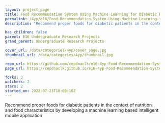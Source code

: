 ```yaml
---
layout: project_page
title: Food Recommendation System Using Machine Learning for Diabetic Patients
permalink: /4yp/e16/Food-Recommendation-System-Using-Machine-Learning-for-Diabetic-Patients/
description: "Recommend proper foods for diabetic patients in the context of nutrition and food characteristics by developing a machine learning based intelligent mobile application"

has_children: false
parent: E16 Undergraduate Research Projects
grand_parent: Undergraduate Research Projects

cover_url: /data/categories/4yp/cover_page.jpg
thumbnail_url: /data/categories/4yp/thumbnail.jpg

repo_url: https://github.com/cepdnaclk/e16-4yp-Food-Recommendation-System-Using-Machine-Learning-for-Diabetic-Patients
page_url: https://cepdnaclk.github.io/e16-4yp-Food-Recommendation-System-Using-Machine-Learning-for-Diabetic-Patients

forks: 3
watchers: 2
stars: 2
started_on: 2022-07-23T18:00:10Z
---
```

Recommend proper foods for diabetic patients in the context of nutrition and food characteristics by developing a machine learning based intelligent mobile application

